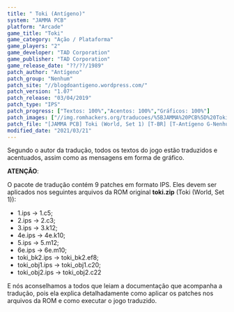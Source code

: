 ```yaml
---
title: " Toki (Antígeno)"
system: "JAMMA PCB"
platform: "Arcade"
game_title: "Toki"
game_category: "Ação / Plataforma"
game_players: "2"
game_developer: "TAD Corporation"
game_publisher: "TAD Corporation"
game_release_date: "??/??/1989"
patch_author: "Antígeno"
patch_group: "Nenhum"
patch_site: "//blogdoantigeno.wordpress.com/"
patch_version: "1.07"
patch_release: "03/04/2019"
patch_type: "IPS"
patch_progress: ["Textos: 100%","Acentos: 100%","Gráficos: 100%"]
patch_images: ["//img.romhackers.org/traducoes/%5BJAMMA%20PCB%5D%20Toki%20-%20Antígeno%20-%201.png","//img.romhackers.org/traducoes/%5BJAMMA%20PCB%5D%20Toki%20-%20Antígeno%20-%202.png","//img.romhackers.org/traducoes/%5BJAMMA%20PCB%5D%20Toki%20-%20Antígeno%20-%203.png"]
patch_file: "[JAMMA PCB] Toki (World, Set 1) [T-BR] [T-Antígeno G-Nenhum] [V-1.07 A-2019].zip"
modified_date: "2021/03/21"
---
```

Segundo o autor da tradução, todos os textos do jogo estão traduzidos e acentuados, assim como as mensagens em forma de gráfico.

<b>ATENÇÃO</b>:

O pacote de tradução contém 9 patches em formato IPS. Eles devem ser aplicados nos seguintes arquivos da ROM original <b>toki.zip</b> (Toki (World, Set 1)):

- 1.ips -> 1.c5;
- 2.ips -> 2.c3;
- 3.ips -> 3.k12;
- 4e.ips -> 4e.k10;
- 5.ips -> 5.m12;
- 6e.ips -> 6e.m10;
- toki_bk2.ips  -> toki_bk2.ef8;
- toki_obj1.ips -> toki_obj1.c20;
- toki_obj2.ips -> toki_obj2.c22

E nós aconselhamos a todos que leiam a documentação que acompanha a tradução, pois ela explica detalhadamente como aplicar os patches nos arquivos da ROM e como executar o jogo traduzido.
